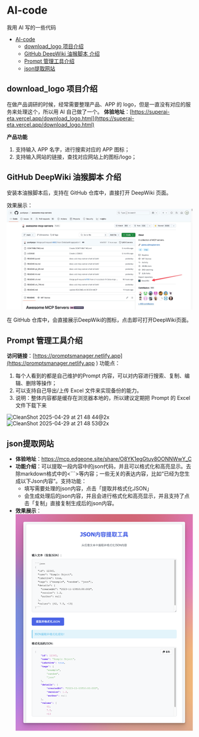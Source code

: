 # AI-code
我用 AI 写的一些代码

- [AI-code](#ai-code)
  * [download_logo 项目介绍](#download-logo-----)
  * [GitHub DeepWiki 油猴脚本 介绍](#github-deepwiki--------)
  * [Prompt 管理工具介绍](#prompt-------)
  * [json提取网站](#json------)




## download_logo 项目介绍
在做产品调研的时候，经常需要整理产品、APP 的 logo，但是一直没有对应的服务来处理这个，所以用 AI 自己做了一个。
**体验地址**：[https://superai-eta.vercel.app/download_logo.html](https://superai-eta.vercel.app/download_logo.html)

**产品功能**
1. 支持输入 APP 名字，进行搜索对应的 APP 图标；
2. 支持输入网站的链接，查找对应网站上的图标/logo；

## GitHub DeepWiki 油猴脚本 介绍
安装本油猴脚本后，支持在 GitHub 仓库中，直接打开 DeepWiki 页面。

效果展示：
![](https://raw.githubusercontent.com/askfanxiaojun/img/master/images/2025/04/29/CleanShot%202025-04-29%20at%2016.07.05-2x.jpg)

在 GitHub 仓库中，会直接展示DeepWiki的图标，点击即可打开DeepWiki页面。

## Prompt 管理工具介绍
**访问链接**：[https://promptsmanager.netlify.app](https://promptsmanager.netlify.app )
功能点：
1. 每个人看到的都是自己维护的Prompt 内容，可以对内容进行搜索、复制、编辑、删除等操作；
2. 可以支持自己导出/上传  Excel 文件来实现备份的能力。
3. 说明：整体内容都是缓存在浏览器本地的，所以建议定期把 Prompt 的 Excel 文件下载下来

![CleanShot 2025-04-29 at 21 48 44@2x](https://github.com/user-attachments/assets/12e72205-1ad0-42b8-9c4f-88f9e97d35db)
![CleanShot 2025-04-29 at 21 48 53@2x](https://github.com/user-attachments/assets/5155a522-25e2-4772-a70a-2619bbc16ccc)

## json提取网站
- **体验地址**：https://mcp.edgeone.site/share/O8YK1egGtuy8OONNWwY_C
- **功能介绍**：可以提取一段内容中的json代码，并且可以格式化和高亮显示。去除markdown格式中的<```>等内容；一些无关的表达内容，比如“已经为您生成以下Json内容”。支持功能：
  - 填写需要处理的json内容，点击「提取并格式化JSON」
  - 会生成处理后的json内容，并且会进行格式化和高亮显示，并且支持了点击「复制」直接复制生成后的json内容。
- **效果展示**：
![image](https://raw.githubusercontent.com/askfanxiaojun/img/master/images/2025/05/06/23-04-06-CleanShot%202025-05-06%20at%2022.56.04-2x.png)
